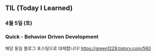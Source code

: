 ## TIL (Today I Learned)

### 4월 5일 (토)    
### Quick - Behavior Driven Development
해당 동일 블로그 포스팅으로 대체합니다!
https://green1229.tistory.com/560   
